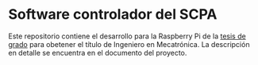 # Software controlador del SCPA

Este repositorio contiene el desarrollo para la Raspberry Pi de la [tesis de grado](https://github.com/GabiAndi/UNER_Tesis) para obetener el título de Ingeniero en Mecatrónica. La descripción en detalle se encuentra en el documento del proyecto.

